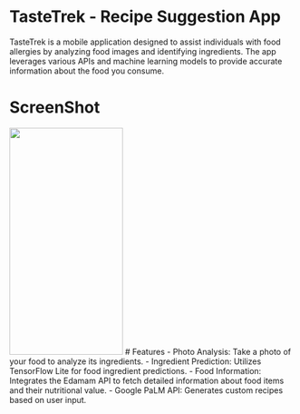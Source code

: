 # TasteTrek - Recipe Suggestion App

TasteTrek is a mobile application designed to assist individuals with food allergies by analyzing food images and identifying ingredients. The app leverages various APIs and machine learning models to provide accurate information about the food you consume.
# ScreenShot
<img src="https://github.com/Rahulr2101/TasteTrek/screenshots/Screenshot1.png" width="200" height="400">
# Features
- Photo Analysis: Take a photo of your food to analyze its ingredients.
- Ingredient Prediction: Utilizes TensorFlow Lite for food ingredient predictions.
- Food Information: Integrates the Edamam API to fetch detailed information about food items and their nutritional value.
- Google PaLM API: Generates custom recipes based on user input.
